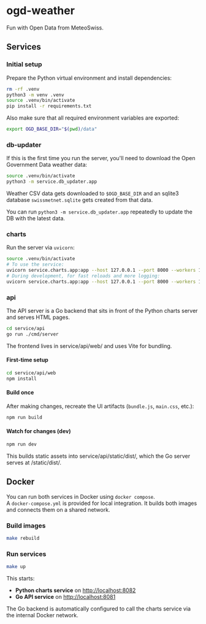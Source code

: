 # ogd-weather

Fun with Open Data from MeteoSwiss.

## Services

### Initial setup

Prepare the Python virtual environment and install dependencies:

```bash
rm -rf .venv
python3 -m venv .venv
source .venv/bin/activate
pip install -r requirements.txt
```

Also make sure that all required environment variables are exported:

```bash
export OGD_BASE_DIR="$(pwd)/data"
```

### db-updater

If this is the first time you run the server, you'll need to download the
Open Government Data weather data:

```bash
source .venv/bin/activate
python3 -m service.db_updater.app
```

Weather CSV data gets downloaded to `$OGD_BASE_DIR` and an sqlite3 database `swissmetnet.sqlite`
gets created from that data.

You can run `python3 -m service.db_updater.app` repeatedly to update the DB with the latest data.

### charts

Run the server via `uvicorn`:

```bash
source .venv/bin/activate
# To use the service:
uvicorn service.charts.app:app --host 127.0.0.1 --port 8000 --workers 1
# During development, for fast reloads and more logging:
uvicorn service.charts.app:app --host 127.0.0.1 --port 8000 --workers 1 --log-level debug --reload
```

### api

The API server is a Go backend that sits in front of the Python charts server
and serves HTML pages.

```bash
cd service/api
go run ./cmd/server
```

The frontend lives in service/api/web/ and uses Vite for bundling.

#### First-time setup

```bash
cd service/api/web
npm install
```

#### Build once

After making changes, recreate the UI artifacts (`bundle.js`, `main.css`, etc.):

```bash
npm run build
```

#### Watch for changes (dev)

```bash
npm run dev
```

This builds static assets into service/api/static/dist/, which the Go server serves at /static/dist/.

## Docker

You can run both services in Docker using `docker compose`.  
A `docker-compose.yml` is provided for local integration. It builds both images and connects them on a shared network.

### Build images

```bash
make rebuild
```

### Run services

```bash
make up
```

This starts:  

- **Python charts service** on <http://localhost:8082>  
- **Go API service** on <http://localhost:8081>  

The Go backend is automatically configured to call the charts service via the internal Docker network.
